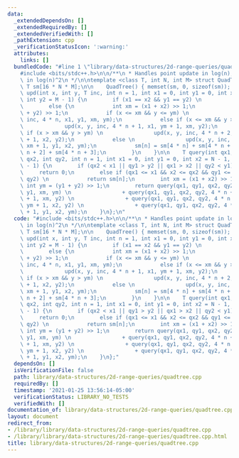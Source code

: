 ```yaml
---
data:
  _extendedDependsOn: []
  _extendedRequiredBy: []
  _extendedVerifiedWith: []
  _pathExtension: cpp
  _verificationStatusIcon: ':warning:'
  attributes:
    links: []
  bundledCode: "#line 1 \"library/data-structures/2d-range-queries/quadtree.cpp\"\n\
    #include <bits/stdc++.h>\n\n/**\n * Handles point update in log(n), and query\
    \ in log(n)^2\n */\n\ntemplate <class T, int N, int M> struct QuadTree {\n   \
    \ T sm[16 * N * M];\n\n    QuadTree() { memset(sm, 0, sizeof(sm)); }\n\n    void\
    \ upd(int x, int y, T inc, int n = 1, int x1 = 0, int y1 = 0, int x2 = N - 1,\
    \ int y2 = M - 1) {\n        if (x1 == x2 && y1 == y2) \n            sm[n] = inc;\n\
    \        else {\n            int xm = (x1 + x2) >> 1;\n            int ym = (y1\
    \ + y2) >> 1;\n            if (x <= xm && y <= ym) \n                upd(x, y,\
    \ inc, 4 * n, x1, y1, xm, ym);\n            else if (x <= xm && y > ym) \n   \
    \             upd(x, y, inc, 4 * n + 1, x1, ym + 1, xm, y2);\n            else\
    \ if (x > xm && y > ym) \n                upd(x, y, inc, 4 * n + 2, xm + 1, ym\
    \ + 1, x2, y2);\n            else \n                upd(x, y, inc, 4 * n + 3,\
    \ xm + 1, y1, x2, ym);\n            sm[n] = sm[4 * n] + sm[4 * n + 1] + sm[4 *\
    \ n + 2] + sm[4 * n + 3];\n        }\n    }\n\n    T query(int qx1, int qy1, int\
    \ qx2, int qy2, int n = 1, int x1 = 0, int y1 = 0, int x2 = N - 1, int y2 = M\
    \ - 1) {\n        if (qx2 < x1 || qy1 > y2 || qx1 > x2 || qy2 < y1) \n       \
    \     return 0;\n        else if (qx1 <= x1 && x2 <= qx2 && qy1 <= y1 && y2 <=\
    \ qy2) \n            return sm[n];\n        int xm = (x1 + x2) >> 1;\n       \
    \ int ym = (y1 + y2) >> 1;\n        return query(qx1, qy1, qx2, qy2, 4 * n, x1,\
    \ y1, xm, ym) \n                + query(qx1, qy1, qx2, qy2, 4 * n + 1, x1, ym\
    \ + 1, xm, y2) \n                + query(qx1, qy1, qx2, qy2, 4 * n + 2, xm + 1,\
    \ ym + 1, x2, y2) \n                + query(qx1, qy1, qx2, qy2, 4 * n + 3, xm\
    \ + 1, y1, x2, ym);\n    }\n};\n"
  code: "#include <bits/stdc++.h>\n\n/**\n * Handles point update in log(n), and query\
    \ in log(n)^2\n */\n\ntemplate <class T, int N, int M> struct QuadTree {\n   \
    \ T sm[16 * N * M];\n\n    QuadTree() { memset(sm, 0, sizeof(sm)); }\n\n    void\
    \ upd(int x, int y, T inc, int n = 1, int x1 = 0, int y1 = 0, int x2 = N - 1,\
    \ int y2 = M - 1) {\n        if (x1 == x2 && y1 == y2) \n            sm[n] = inc;\n\
    \        else {\n            int xm = (x1 + x2) >> 1;\n            int ym = (y1\
    \ + y2) >> 1;\n            if (x <= xm && y <= ym) \n                upd(x, y,\
    \ inc, 4 * n, x1, y1, xm, ym);\n            else if (x <= xm && y > ym) \n   \
    \             upd(x, y, inc, 4 * n + 1, x1, ym + 1, xm, y2);\n            else\
    \ if (x > xm && y > ym) \n                upd(x, y, inc, 4 * n + 2, xm + 1, ym\
    \ + 1, x2, y2);\n            else \n                upd(x, y, inc, 4 * n + 3,\
    \ xm + 1, y1, x2, ym);\n            sm[n] = sm[4 * n] + sm[4 * n + 1] + sm[4 *\
    \ n + 2] + sm[4 * n + 3];\n        }\n    }\n\n    T query(int qx1, int qy1, int\
    \ qx2, int qy2, int n = 1, int x1 = 0, int y1 = 0, int x2 = N - 1, int y2 = M\
    \ - 1) {\n        if (qx2 < x1 || qy1 > y2 || qx1 > x2 || qy2 < y1) \n       \
    \     return 0;\n        else if (qx1 <= x1 && x2 <= qx2 && qy1 <= y1 && y2 <=\
    \ qy2) \n            return sm[n];\n        int xm = (x1 + x2) >> 1;\n       \
    \ int ym = (y1 + y2) >> 1;\n        return query(qx1, qy1, qx2, qy2, 4 * n, x1,\
    \ y1, xm, ym) \n                + query(qx1, qy1, qx2, qy2, 4 * n + 1, x1, ym\
    \ + 1, xm, y2) \n                + query(qx1, qy1, qx2, qy2, 4 * n + 2, xm + 1,\
    \ ym + 1, x2, y2) \n                + query(qx1, qy1, qx2, qy2, 4 * n + 3, xm\
    \ + 1, y1, x2, ym);\n    }\n};"
  dependsOn: []
  isVerificationFile: false
  path: library/data-structures/2d-range-queries/quadtree.cpp
  requiredBy: []
  timestamp: '2021-01-25 13:56:14-05:00'
  verificationStatus: LIBRARY_NO_TESTS
  verifiedWith: []
documentation_of: library/data-structures/2d-range-queries/quadtree.cpp
layout: document
redirect_from:
- /library/library/data-structures/2d-range-queries/quadtree.cpp
- /library/library/data-structures/2d-range-queries/quadtree.cpp.html
title: library/data-structures/2d-range-queries/quadtree.cpp
---
```

